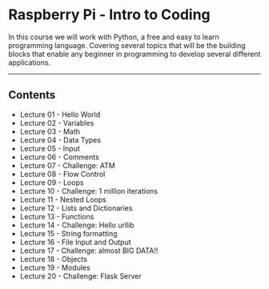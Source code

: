# Raspberry Pi - Intro to Coding

In this course we will work with Python, a free and easy to learn programming language. Covering several topics that will be the building blocks that enable any beginner in programming to develop several different applications.   

---
Contents
---
 * Lecture 01 - Hello World
 * Lecture 02 - Variables
 * Lecture 03 - Math
 * Lecture 04 - Data Types
 * Lecture 05 - Input
 * Lecture 06 - Comments
 * Lecture 07 - Challenge: ATM
 * Lecture 08 - Flow Control
 * Lecture 09 - Loops
 * Lecture 10 - Challenge: 1 million iterations
 * Lecture 11 - Nested Loops
 * Lecture 12 - Lists and Dictionaries 
 * Lecture 13 - Functions
 * Lecture 14 - Challenge: Hello urllib 
 * Lecture 15 - String formatting
 * Lecture 16 - File Input and Output
 * Lecture 17 - Challenge: almost BIG DATA!!
 * Lecture 18 - Objects
 * Lecture 19 - Modules
 * Lecture 20 - Challenge: Flask Server